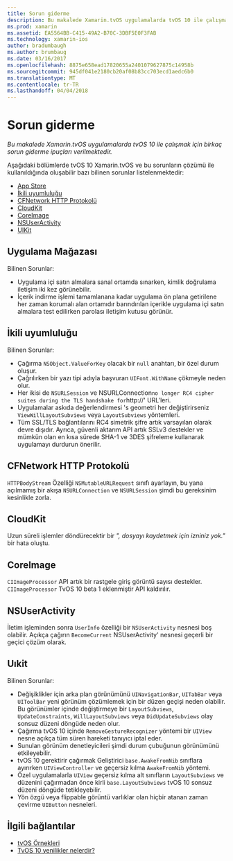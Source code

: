 ```yaml
---
title: Sorun giderme
description: Bu makalede Xamarin.tvOS uygulamalarda tvOS 10 ile çalışmak için birkaç sorun giderme ipuçları verilmektedir.
ms.prod: xamarin
ms.assetid: EA5564BB-C415-49A2-B70C-3DBF5E0F3FAB
ms.technology: xamarin-ios
author: bradumbaugh
ms.author: brumbaug
ms.date: 03/16/2017
ms.openlocfilehash: 8875e658ead17820655a2401079627875c14958b
ms.sourcegitcommit: 945df041e2180cb20af08b83cc703ecd1aedc6b0
ms.translationtype: MT
ms.contentlocale: tr-TR
ms.lasthandoff: 04/04/2018
---
```

# <a name="troubleshooting"></a>Sorun giderme

_Bu makalede Xamarin.tvOS uygulamalarda tvOS 10 ile çalışmak için birkaç sorun giderme ipuçları verilmektedir._

Aşağıdaki bölümlerde tvOS 10 Xamarin.tvOS ve bu sorunların çözümü ile kullanıldığında oluşabilir bazı bilinen sorunlar listelenmektedir:

- [App Store](#App-Store)
- [İkili uyumluluğu](#Binary-Compatibility)
- [CFNetwork HTTP Protokolü](#CFNetwork-HTTP-Protocol)
- [CloudKit](#CloudKit)
- [CoreImage](#CoreImage)
- [NSUserActivity](#NSUserActivity)
- [UIKit](#UIKit)

<a name="App-Store" />

## <a name="app-store"></a>Uygulama Mağazası

Bilinen Sorunlar:

 - Uygulama içi satın almalara sanal ortamda sınarken, kimlik doğrulama iletişim iki kez görünebilir.
 - İçerik indirme işlemi tamamlanana kadar uygulama ön plana getirilene her zaman korumalı alan ortamıdır barındırılan içerikle uygulama içi satın almalara test edilirken parolası iletişim kutusu görünür.

<a name="Binary-Compatibility" />

## <a name="binary-compatibility"></a>İkili uyumluluğu

Bilinen Sorunlar:

 - Çağırma `NSObject.ValueForKey` olacak bir `null` anahtarı, bir özel durum oluşur.
 - Çağrılırken bir yazı tipi adıyla başvuran `UIFont.WithName` çökmeyle neden olur.
 - Her ikisi de `NSURLSession` ve NSURLConnection` no longer RC4 cipher suites during the TLS handshake for `http://' URL'leri.
 - Uygulamalar askıda değerlendirmesi 's geometri her değiştirirseniz `ViewWillLayoutSubviews` veya `LayoutSubviews` yöntemleri.
 - Tüm SSL/TLS bağlantılarını RC4 simetrik şifre artık varsayılan olarak devre dışıdır. Ayrıca, güvenli aktarım API artık SSLv3 destekler ve mümkün olan en kısa sürede SHA-1 ve 3DES şifreleme kullanarak uygulamayı durdurun önerilir.

<a name="CFNetwork-HTTP-Protocol" />

## <a name="cfnetwork-http-protocol"></a>CFNetwork HTTP Protokolü

`HTTPBodyStream` Özelliği `NSMutableURLRequest` sınıfı ayarlayın, bu yana açılmamış bir akışa `NSURLConnection` ve `NSURLSession` şimdi bu gereksinim kesinlikle zorla.

<a name="CloudKit" />

## <a name="cloudkit"></a>CloudKit

Uzun süreli işlemler döndürecektir bir _", dosyayı kaydetmek için izniniz yok."_ bir hata oluştu.

<a name="CoreImage" />

## <a name="coreimage"></a>CoreImage

`CIImageProcessor` API artık bir rastgele giriş görüntü sayısı destekler. `CIImageProcessor` TvOS 10 beta 1 eklenmiştir API kaldırılır.

<a name="NSUserActivity" />

## <a name="nsuseractivity"></a>NSUserActivity

İletim işleminden sonra `UserInfo` özelliği bir `NSUserActivity` nesnesi boş olabilir. Açıkça çağırın `BecomeCurrent` NSUserActivity' nesnesi geçerli bir geçici çözüm olarak.

<a name="UIKit" />

## <a name="uikit"></a>Uıkit

Bilinen Sorunlar:

 - Değişiklikler için arka plan görünümünü `UINavigationBar`, `UITabBar` veya `UIToolBar` yeni görünüm çözümlemek için bir düzen geçişi neden olabilir. Bu görünümler içinde değiştirmeye bir `LayoutSubviews`, `UpdateConstraints`, `WillLayoutSubviews` veya `DidUpdateSubviews` olay sonsuz düzeni döngüde neden olur.
 - Çağırma tvOS 10 içinde `RemoveGestureRecognizer` yöntemi bir `UIView` nesne açıkça tüm süren hareketi tanıyıcı iptal eder.
 - Sunulan görünüm denetleyicileri şimdi durum çubuğunun görünümünü etkileyebilir.
 - tvOS 10 gerektirir çağırmak Geliştirici `base.AwakeFromNib` sınıflara ayırırken `UIViewController` ve geçersiz kılma `AwakeFromNib` yöntemi.
 - Özel uygulamalarla `UIView` geçersiz kılma alt sınıfların `LayoutSubviews` ve düzenini çağırmadan önce kirli `base.LayoutSubviews` tvOS 10 sonsuz düzeni döngüde tetikleyebilir.
 - Yön özgü veya flippable görüntü varlıklar olan hiçbir atanan zaman çevirme `UIButton` nesneleri.





## <a name="related-links"></a>İlgili bağlantılar

- [tvOS Örnekleri](https://developer.xamarin.com/samples/tvos/all/)
- [TvOS 10 yenilikler nelerdir?](https://developer.apple.com/library/prerelease/content/releasenotes/General/WhatsNewinTVOS/Articles/tvOS10.html#//apple_ref/doc/uid/TP40017259-SW1)
